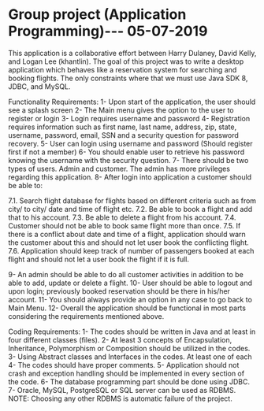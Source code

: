 # Group project (Application Programming)--- 05-07-2019
This application is a collaborative effort between Harry Dulaney, David Kelly, and Logan Lee (khantlin). The goal of this project was to write a desktop application which behaves like a reservation system for searching and booking flights. The only constraints where that we must use Java SDK 8, JDBC, and MySQL.

Functionality Requirements:
1-	Upon start of the application, the user should see a splash screen
2-	The Main menu gives the option to the user to register or login
3-	Login requires username and password
4-	Registration requires information such as first name, last name, address, zip, state, username, password, email, SSN and a security question for password recovery.
5-	User can login using username and password (Should register first if not a member)
6-	You should enable user to retrieve his password knowing the username with the security question.
7-	There should be two types of users. Admin and customer. The admin has more privileges regarding this application.
8-	After login into application a customer should be able to:

7.1. Search flight database for flights based on different criteria such as from city/ to 
       city/ date and time of flight etc.
7.2. Be able to book a flight and add that to his account.
7.3. Be able to delete a flight from his account.
7.4. Customer should not be able to book same flight more than once.
7.5. If there is a conflict about date and time of a flight, application should warn the 
       customer about this and should not let user book the conflicting flight.
7.6. Application should keep track of number of passengers booked at each flight and 
       should not let a user book the flight if it is full.  

9-	An admin should be able to do all customer activities in addition to be able to add, update or delete a flight.
10-	User should be able to logout and upon login; previously booked reservation should be there in his/her account. 
11-	 You should always provide an option in any case to go back to Main Menu.
12-	Overall the application should be functional in most parts considering the requirements mentioned above.   

Coding Requirements:
1-	The codes should be written in Java and at least in four different classes (files).
2-	At least 3 concepts of Encapsulation, Inheritance, Polymorphism or Composition should be utilized in the codes.
3-	Using Abstract classes and Interfaces in the codes. At least one of each
4-	The codes should have proper comments.
5-	Application should not crash and exception handling should be implemented in every section of the code.
6-	The database programming part should be done using JDBC.
7-	Oracle, MySQL, PostgreSQL or SQL server can be used as RDBMS. 
NOTE: Choosing any other RDBMS is automatic failure of the project.
